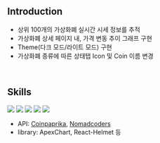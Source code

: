 ## Introduction
- 상위 100개의 가상화폐 실시간 시세 정보를 추적
- 가상화폐 상세 페이지 내, 가격 변동 추이 그래프 구현
- Theme(다크 모드/라이트 모드) 구현
- 가상화폐 종류에 따른 상태탭 Icon 및 Coin 이름 변경

<br/>

## Skills

<div>
  <img src="https://img.shields.io/badge/typescript-3178C6?style=for-the-badge&logo=typescript&logoColor=black">
  <img src="https://img.shields.io/badge/react-61DAFB?style=for-the-badge&logo=react&logoColor=black">
  <img src="https://img.shields.io/badge/recoil-3578E5?style=for-the-badge&logo=recoil&logoColor=black">
  <img src="https://img.shields.io/badge/reactquery-FF4154?style=for-the-badge&logo=reactquery&logoColor=black">
  <img src="https://img.shields.io/badge/styledcomponents-DB7093?style=for-the-badge&logo=styledcomponents&logoColor=black">

  - API: [Coinpaprika](https://api.coinpaprika.com/), [Nomadcoders](https://ohlcv-api.nomadcoders.workers.dev)
  - library: ApexChart, React-Helmet 등
</div>
